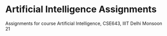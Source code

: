 # Artificial Intelligence Assignments
Assignments for course Artificial Intelligence, CSE643, IIIT Delhi Monsoon 21

